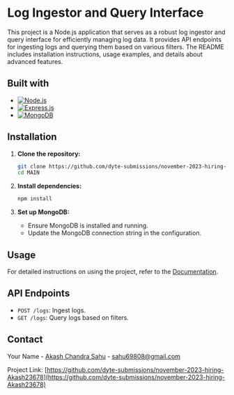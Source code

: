 
# Log Ingestor and Query Interface

This project is a Node.js application that serves as a robust log ingestor and query interface for efficiently managing log data. It provides API endpoints for ingesting logs and querying them based on various filters. The README includes installation instructions, usage examples, and details about advanced features.


## Built with

* [![Node.js](https://img.shields.io/badge/Node.js-43853D?style=for-the-badge&logo=node.js&logoColor=white)](https://nodejs.org/)
* [![Express.js](https://img.shields.io/badge/Express.js-000000?style=for-the-badge&logo=express&logoColor=white)](https://expressjs.com/)
* [![MongoDB](https://img.shields.io/badge/MongoDB-47A248?style=for-the-badge&logo=mongodb&logoColor=white)](https://www.mongodb.com/)

## Installation

1. **Clone the repository:**

    ```bash
    git clone https://github.com/dyte-submissions/november-2023-hiring-Akash23678.git
    cd MAIN
    ```

2. **Install dependencies:**

    ```bash
    npm install
    ```

3. **Set up MongoDB:**

   - Ensure MongoDB is installed and running.
   - Update the MongoDB connection string in the configuration.


<!-- Usages -->
## Usage

For detailed instructions on using the project, refer to the [Documentation](https://docs.google.com/document/d/1ilrhoQ4D8RtQszUadX_OxiIE2aadByJaPG0l3SAeWw8/).

## API Endpoints

- `POST /logs`: Ingest logs.
- `GET /logs`: Query logs based on filters.


<!-- CONTACT -->
## Contact

Your Name - [Akash Chandra Sahu](https://www.linkedin.com/in/akash-chandra-sahu-54016818a/) - sahu69808@gmail.com

Project Link: [https://github.com/dyte-submissions/november-2023-hiring-Akash23678](https://github.com/dyte-submissions/november-2023-hiring-Akash23678)


